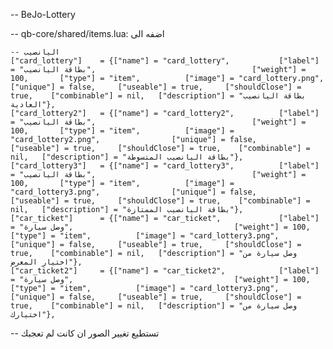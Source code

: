-- BeJo-Lottery

--  qb-core/shared/items.lua:  اضفه الى 

	-- اليانصيب
	["card_lottery"]  	= {["name"] = "card_lottery", 			["label"] = "بطاقة اليانصيب", 							     	["weight"] = 100, 		["type"] = "item", 			["image"] = "card_lottery.png", 				["unique"] = false, 	["useable"] = true, 	["shouldClose"] = true,    ["combinable"] = nil,   ["description"] = "بطاقة اليانصيب العادية"},
	["card_lottery2"]  	= {["name"] = "card_lottery2", 			["label"] = "بطاقة اليانصيب", 							     	["weight"] = 100, 		["type"] = "item", 			["image"] = "card_lottery2.png", 				["unique"] = false, 	["useable"] = true, 	["shouldClose"] = true,    ["combinable"] = nil,   ["description"] = "بطاقة اليانصيب المتسوطة"},
	["card_lottery3"]  	= {["name"] = "card_lottery3", 			["label"] = "بطاقة اليانصيب", 							     	["weight"] = 100, 		["type"] = "item", 			["image"] = "card_lottery3.png", 				["unique"] = false, 	["useable"] = true, 	["shouldClose"] = true,    ["combinable"] = nil,   ["description"] = "بطاقة اليانصيب الممتازة"},
	["car_ticket"]  	= {["name"] = "car_ticket", 			["label"] = "وصل سيارة", 							     	["weight"] = 100, 		["type"] = "item", 			["image"] = "card_lottery3.png", 				["unique"] = false, 	["useable"] = true, 	["shouldClose"] = true,    ["combinable"] = nil,   ["description"] = "وصل سيارة من اختيار المعرض"},
	["car_ticket2"]  	= {["name"] = "car_ticket2", 			["label"] = "وصل سيارة", 							     	["weight"] = 100, 		["type"] = "item", 			["image"] = "card_lottery3.png", 				["unique"] = false, 	["useable"] = true, 	["shouldClose"] = true,    ["combinable"] = nil,   ["description"] = "وصل سيارة من اختيارك"},

-- تستطيع تغيير الصور ان كانت لم تعجبك